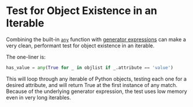 Test for Object Existence in an Iterable
========================================

Combining the built-in [`any`](https://docs.python.org/3/library/functions.html#any) function with [generator expressions](https://docs.python.org/3/reference/expressions.html#generator-expressions) can make a very clean, performant test for object existence in an iterable.

The one-liner is:
```python
has_value = any(True for _ in objlist if _.attribute == 'value')
```

This will loop through any iterable of Python objects, testing each one for a desired attribute, and will return True at the first instance of any match. Because of the underlying generator expression, the test uses low memory even in very long iterables.